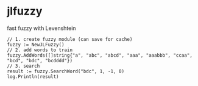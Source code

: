 # jlfuzzy
fast fuzzy with Levenshtein

    // 1. create fuzzy module (can save for cache)
    fuzzy := NewJLFuzzy()
    // 2. add words to train
    fuzzy.AddWords([]string{"a", "abc", "abcd", "aaa", "aaabbb", "ccaa", "bcd", "bdc", "bcdddd"})
    // 3. search
    result := fuzzy.SearchWord("bdc", 1, -1, 0)
    log.Println(result)
